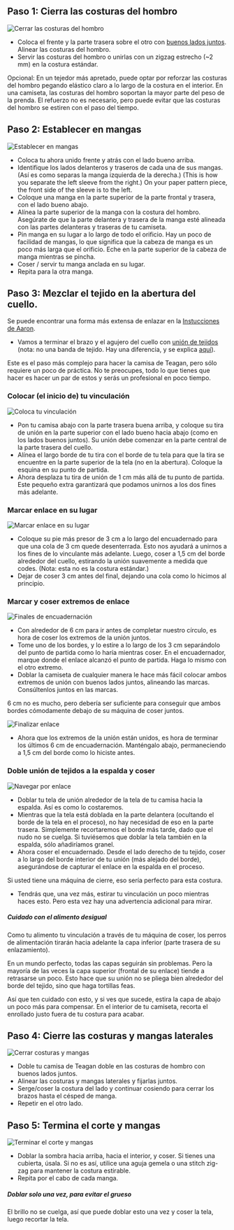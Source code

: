 ## Paso 1: Cierra las costuras del hombro

![Cerrar las costuras del hombro](step01.svg)

-   Coloca el frente y la parte trasera sobre el otro con [buenos lados juntos](/docs/sewing/good-sides-together). Alinear las costuras del hombro.
-   Servir las costuras del hombro o unirlas con un zigzag estrecho (~2 mm) en la costura estándar.

<Note>
Opcional: En un tejedor más apretado, puede optar por reforzar las costuras del hombro pegando elástico claro a lo largo de la costura en el interior. En una camiseta, las costuras del hombro soportan la mayor parte del peso de la prenda. El refuerzo no es necesario, pero puede evitar que las costuras del hombro se estiren con el paso del tiempo.
</Note>

## Paso 2: Establecer en mangas

![Establecer en mangas](step02.svg)

-   Coloca tu ahora unido frente y atrás con el lado bueno arriba.
-   Identifique los lados delanteros y traseros de cada una de sus mangas. (Así es como separas la manga izquierda de la derecha.) (This is how you separate the left sleeve from the right.) On your paper pattern piece, the front side of the sleeve is to the left.
-   Coloque una manga en la parte superior de la parte frontal y trasera, con el lado bueno abajo.
-   Alínea la parte superior de la manga con la costura del hombro. Asegúrate de que la parte delantera y trasera de la manga esté alineada con las partes delanteras y traseras de tu camiseta.
-   Pin manga en su lugar a lo largo de todo el orificio. Hay un poco de facilidad de mangas, lo que significa que la cabeza de manga es un poco más larga que el orificio. Eche en la parte superior de la cabeza de manga mientras se pincha.
-   Coser / servir tu manga anclada en su lugar.
-   Repita para la otra manga.

## Paso 3: Mezclar el tejido en la abertura del cuello.

<!--- Tawni is also writing up additional instructions for installing a V-neck --->

<Tip>

Se puede encontrar una forma más extensa de enlazar en la [Instucciones de Aaron](/docs/patterns/aaron/instructions).

</Tip>

-   Vamos a terminar el brazo y el agujero del cuello con [unión de tejidos](/docs/sewing/knit-binding) (nota: no una banda de tejido. Hay una diferencia, y se explica [aquí](/docs/sewing/knit-binding)).

<Note>
Este es el paso más complejo para hacer la camisa de Teagan, pero sólo requiere un poco de práctica. No te preocupes, todo lo que tienes que hacer es hacer un par de estos y serás un profesional en poco tiempo.
</Note>

### Colocar (el inicio de) tu vinculación

![Coloca tu vinculación](step03a.svg)

-   Pon tu camisa abajo con la parte trasera buena arriba, y coloque su tira de unión en la parte superior con el lado bueno hacia abajo (como en los lados buenos juntos). Su unión debe comenzar en la parte central de la parte trasera del cuello.
-   Alínea el largo borde de tu tira con el borde de tu tela para que la tira se encuentre en la parte superior de la tela (no en la abertura). Coloque la esquina en su punto de partida.
-   Ahora desplaza tu tira de unión de 1 cm más allá de tu punto de partida. Este pequeño extra garantizará que podamos unirnos a los dos fines más adelante.

### Marcar enlace en su lugar

![Marcar enlace en su lugar](step03b.svg)

-   Coloque su pie más presor de 3 cm a lo largo del encuadernado para que una cola de 3 cm quede desenterrada. Esto nos ayudará a unirnos a los fines de lo vinculante más adelante. Luego, coser a 1,5 cm del borde alrededor del cuello, estirando la unión suavemente a medida que codes.  (Nota: esta no es la costura estándar.)
-   Dejar de coser 3 cm antes del final, dejando una cola como lo hicimos al principio.

### Marcar y coser extremos de enlace

![Finales de encuadernación](step03c.svg)

-   Con alrededor de 6 cm para ir antes de completar nuestro círculo, es hora de coser los extremos de la unión juntos.
-   Tome uno de los bordes, y lo estire a lo largo de los 3 cm separándolo del punto de partida como lo haría mientras coser. En el encuadernador, marque donde el enlace alcanzó el punto de partida. Haga lo mismo con el otro extremo.
-   Doblar la camiseta de cualquier manera le hace más fácil colocar ambos extremos de unión con buenos lados juntos, alineando las marcas. Consúltenlos juntos en las marcas.

<Note>

6 cm no es mucho, pero debería ser suficiente para conseguir que ambos bordes cómodamente debajo de su máquina de coser juntos.

</Note>

![Finalizar enlace](step03d.svg)

-   Ahora que los extremos de la unión están unidos, es hora de terminar los últimos 6 cm de encuadernación. Manténgalo abajo, permaneciendo a 1,5 cm del borde como lo hiciste antes.

### Doble unión de tejidos a la espalda y coser

![Navegar por enlace](step03e.svg)

-   Doblar tu tela de unión alrededor de la tela de tu camisa hacia la espalda. Así es como lo costaremos.
-   Mientras que la tela está doblada en la parte delantera (ocultando el borde de la tela en el proceso), no hay necesidad de eso en la parte trasera. Simplemente recortaremos el borde más tarde, dado que el nudo no se cuelga. Si tuviésemos que doblar la tela también en la espalda, sólo añadiríamos granel.
-   Ahora coser el encuadernado. Desde el lado derecho de tu tejido, coser a lo largo del borde interior de tu unión (más alejado del borde), asegurándose de capturar el enlace en la espalda en el proceso.

<Note>
Si usted tiene una máquina de cierre, eso sería perfecto para esta costura.
</Note>

-   Tendrás que, una vez más, estirar tu vinculación un poco mientras haces esto. Pero esta vez hay una advertencia adicional para mirar.

<Note>

##### Cuidado con el alimento desigual

Como tu alimento tu vinculación a través de tu máquina de coser, los perros de alimentación tirarán hacia adelante la capa inferior (parte trasera de su enlazamiento).

En un mundo perfecto, todas las capas seguirán sin problemas. Pero la mayoría de las veces la capa superior (frontal de su enlace) tiende a retrasarse un poco. Esto hace que su unión no se pliega bien alrededor del borde del tejido, sino que haga tortillas feas.

Así que ten cuidado con esto, y si ves que sucede, estira la capa de abajo un poco más para compensar.
En el interior de tu camiseta, recorta el enrollado justo fuera de tu costura para acabar.

</Note>

## Paso 4: Cierre las costuras y mangas laterales

![Cerrar costuras y mangas](step04.svg)

-   Doble tu camisa de Teagan doble en las costuras de hombro con buenos lados juntos.
-   Alinear las costuras y mangas laterales y fijarlas juntos.
-   Serge/coser la costura del lado y continuar cosiendo para cerrar los brazos hasta el césped de manga.
-   Repetir en el otro lado.

## Paso 5: Termina el corte y mangas

![Terminar el corte y mangas](step05.svg)

-   Doblar la sombra hacia arriba, hacia el interior, y coser. Si tienes una cubierta, úsala. Si no es así, utilice una aguja gemela o una stitch zig-zag para mantener la costura estirable.
-   Repita por el cabo de cada manga.

<Note>

##### Doblar solo una vez, para evitar el grueso

El brillo no se cuelga, así que puede doblar esto una vez y coser la tela, luego recortar la tela.

</Note>
